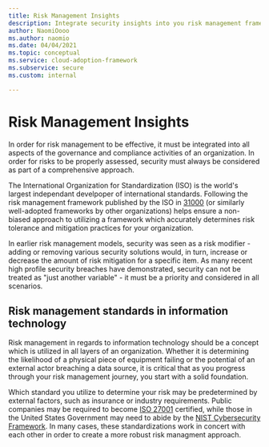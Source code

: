 ```yaml
---
title: Risk Management Insights
description: Integrate security insights into you risk management framework and digital initiatives
author: NaomiOooo
ms.author: naomio
ms.date: 04/04/2021
ms.topic: conceptual
ms.service: cloud-adoption-framework
ms.subservice: secure
ms.custom: internal

---
```


# Risk Management Insights
In order for risk management to be effective, it must be integrated into all aspects of the governance and compliance activities of an organization. In order for risks to be properly assessed, security must always be considered as part of a comprehensive approach.

The International Organization for Standardization (ISO) is the world's largest independant develpoper of international standards. Following the risk management framework published by the ISO in [31000](https://www.iso.org/obp/ui/#iso:std:iso:31000:ed-2:v1:en) (or similarly well-adopted frameworks by other organizations) helps ensure a non-biased approach to utilizing a framework which accurately determines risk tolerance and mitigation practices for your organization.

In earlier risk management models, security was seen as a risk modifier - adding or removing various security solutions would, in turn, increase or decrease the amount of risk mitigation for a specific item. As many recent high profile security breaches have demonstrated, security can not be treated as "just another variable" - it must be a priority and considered in all scenarios. 


## Risk management standards in information technology
Risk management in regards to information technology should be a concept which is utilized in all layers of an organization. Whether it is determining the likelihood of a physical piece of equipment failing or the potential of an external actor breaching a data source, it is critical that as you progress through your risk management journey, you start with a solid foundation.

Which standard you utilize to determine your risk may be predetermined by external factors, such as insurance or industry requirements. Public companies may be required to become [ISO 27001](https://www.iso.org/isoiec-27001-information-security.html) certified, while those in the United States Government may need to abide by the [NIST Cybersecurity Framework](https://www.nist.gov/cyberframework). In many cases, these standardizations work in concert with each other in order to create a more robust risk managment approach. 

